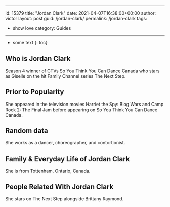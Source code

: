  ---
id: 15379
title: "Jordan Clark"
date: 2021-04-07T16:38:00+00:00
author: victor
layout: post
guid: /jordan-clark/
permalink: /jordan-clark
tags:
 - show love
category: Guides
---

* some text
{: toc}

## Who is Jordan Clark

Season 4 winner of CTVs So You Think You Can Dance Canada who stars as Giselle on the hit Family Channel series The Next Step. 

## Prior to Popularity

She appeared in the television movies Harriet the Spy: Blog Wars and Camp Rock 2: The Final Jam before appearing on So You Think You Can Dance Canada. 

## Random data

She works as a dancer, choreographer, and contortionist.

## Family & Everyday Life of Jordan Clark

She is from Tottenham, Ontario, Canada.

## People Related With Jordan Clark

She stars on The Next Step alongside Brittany Raymond.
 